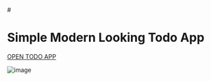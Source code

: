 #<h1>Simple Modern Looking Todo App</h1>

<a href="https://thanosdrome.github.io/Todo-App/"> OPEN TODO APP</a>

![image](https://github.com/user-attachments/assets/ccb0e725-d61a-4105-aadd-88826dcc8f0c)
